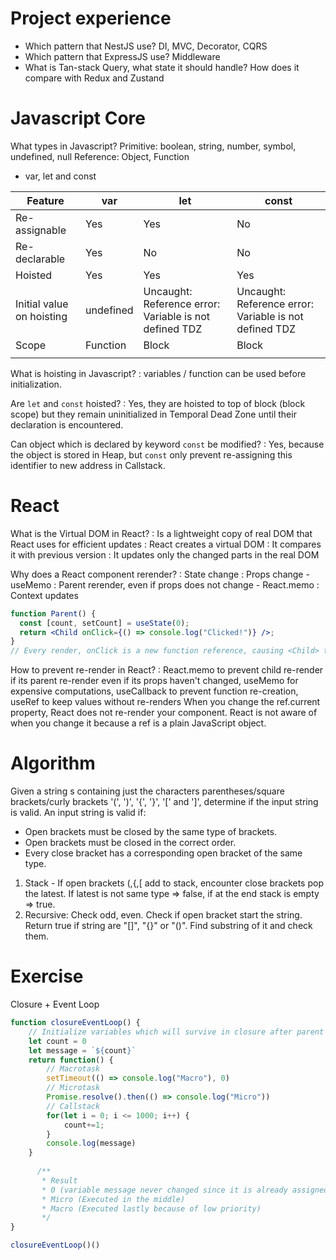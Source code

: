 # Project experience
* Which pattern that NestJS use? DI, MVC, Decorator, CQRS
* Which pattern that ExpressJS use? Middleware
* What is Tan-stack Query, what state it should handle? How does it compare with Redux and Zustand

# Javascript Core

What types in Javascript?
Primitive: boolean, string, number, symbol, undefined, null 
Reference: Object, Function

* var, let and const

| Feature                   | var       | let                                                    | const                                                  |
|---------------------------|-----------|--------------------------------------------------------|--------------------------------------------------------|
| Re-assignable             | Yes       | Yes                                                    | No                                                     |
| Re-declarable             | Yes       | No                                                     | No                                                     |
| Hoisted                   | Yes       | Yes                                                    | Yes                                                    |
| Initial value on hoisting | undefined | Uncaught: Reference error: Variable is not defined TDZ | Uncaught: Reference error: Variable is not defined TDZ |
| Scope                     | Function  | Block                                                  | Block                                                  |
|                           |           |                                                        |                                                        |

What is hoisting in Javascript?
: variables / function can be used before initialization.

Are `let` and `const` hoisted? 
: Yes, they are hoisted to top of block (block scope) but they remain uninitialized in Temporal Dead Zone until their declaration is encountered.

Can object which is declared by keyword `const` be modified?
: Yes, because the object is stored in Heap, but `const` only prevent re-assigning this identifier to new address in Callstack.

# React

What is the Virtual DOM in React?
: Is a lightweight copy of real DOM that React uses for efficient updates
: React creates a virtual DOM
: It compares it with previous version 
: It updates only the changed parts in the real DOM

Why does a React component rerender?
: State change
: Props change - useMemo
: Parent rerender, even if props does not change - React.memo
: Context updates

```jsx
function Parent() {
  const [count, setCount] = useState(0);
  return <Child onClick={() => console.log("Clicked!")} />; 
}
// Every render, onClick is a new function reference, causing <Child> to re-render.
```

How to prevent re-render in React?
: React.memo to prevent child re-render if its parent re-render even if its props haven't changed, useMemo for expensive computations, useCallback to prevent function re-creation, useRef to keep values without re-renders When you change the ref.current property, React does not re-render your component. React is not aware of when you change it because a ref is a plain JavaScript object.

# Algorithm
Given a string s containing just the characters parentheses/square brackets/curly brackets '(', ')', '{', '}', '[' and ']', determine if the input string is valid.
An input string is valid if:
* Open brackets must be closed by the same type of brackets.
* Open brackets must be closed in the correct order.
* Every close bracket has a corresponding open bracket of the same type.

1. Stack - If open brackets (,{,[ add to stack, encounter close brackets pop the latest. If latest is not same type => false, if at the end stack is empty => true.
2. Recursive: Check odd, even. Check if open bracket start the string. Return true if string are "[]", "{}" or "()". Find substring of it and check them.

# Exercise
Closure + Event Loop
```javascript
function closureEventLoop() {
    // Initialize variables which will survive in closure after parent function long gone.
    let count = 0
    let message = `${count}`
    return function() {
        // Macrotask
        setTimeout(() => console.log("Macro"), 0)
        // Microtask
        Promise.resolve().then(() => console.log("Micro"))
        // Callstack
        for(let i = 0; i <= 1000; i++) {
            count+=1;
        }
        console.log(message)
    }
  
      /** 
       * Result
       * 0 (variable message never changed since it is already assigned)
       * Micro (Executed in the middle)
       * Macro (Executed lastly because of low priority)
       */
}

closureEventLoop()()
```
